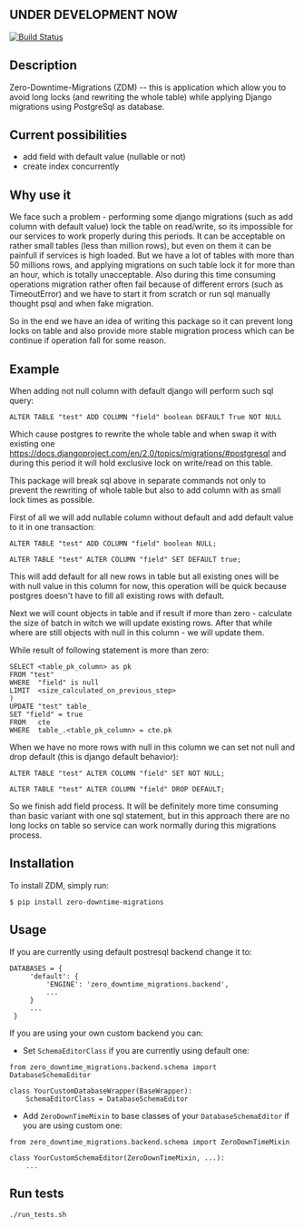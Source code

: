 ## UNDER DEVELOPMENT NOW

[![Build Status](https://travis-ci.org/Smosker/zero-downtime-migrations.svg?branch=master)](https://travis-ci.org/Smosker/zero-downtime-migrations)

## Description

Zero-Downtime-Migrations (ZDM) -- this is application which allow you to avoid long locks (and rewriting the whole table)
while applying Django migrations using PostgreSql as database.

## Current possibilities
- add field with default value (nullable or not)
- create index concurrently

## Why use it

We face such a problem - performing some django migrations (such as add column with default value) lock the table on
read/write, so its impossible for our services to work properly during this periods. It can be acceptable on rather small
tables (less than million rows), but even on them it can be painfull if services is high loaded.
But we have a lot of tables with more than 50 millions rows, and applying migrations on such table lock it for
more than an hour, which is totally unacceptable. Also during this time consuming operations migration rather often fail
because of different errors (such as TimeoutError) and we have to start it from scratch or run sql manually thought
psql and when fake migration.

So in the end we have an idea of writing this package so it can prevent long locks on table and also
provide more stable migration process which can be continue if operation fall for some reason.

## Example

When adding not null column with default django will perform such sql query:

`ALTER TABLE "test" ADD COLUMN "field" boolean DEFAULT True NOT NULL`

Which cause postgres to rewrite the whole table and when swap it with existing one
https://docs.djangoproject.com/en/2.0/topics/migrations/#postgresql and during this period
it will hold exclusive lock on write/read on this table.

This package will break sql above in separate commands not only to prevent the rewriting of whole
table but also to add column with as small lock times as possible.

First of all we will add nullable column without default and add default value to it in one transaction:

`ALTER TABLE "test" ADD COLUMN "field" boolean NULL;`

`ALTER TABLE "test" ALTER COLUMN "field" SET DEFAULT true;`

This will add default for all new rows in table but all existing ones will be with null value in this column for now,
this operation will be quick because postgres doesn't have to fill all existing rows with default.

Next we will count objects in table and if result if more than zero - calculate the
size of batch in witch we will update existing rows. After that while where are still objects with null in this
column - we will update them.

While result of following statement is more than zero:
```WITH cte AS (
SELECT <table_pk_column> as pk
FROM "test"
WHERE  "field" is null
LIMIT  <size_calculated_on_previous_step>
)
UPDATE "test" table_
SET "field" = true
FROM   cte
WHERE  table_.<table_pk_column> = cte.pk
```

When we have no more rows with null in this column we can set not null and drop default (this is django default
 behavior):

`ALTER TABLE "test" ALTER COLUMN "field" SET NOT NULL;`

`ALTER TABLE "test" ALTER COLUMN "field" DROP DEFAULT;`

So we finish add field process.
It will be definitely more time consuming than basic variant with one sql statement, but in this approach
there are no long locks on table so service can work normally during this migrations process.


## Installation
To install ZDM, simply run:

`$ pip install zero-downtime-migrations`

## Usage
If you are currently using default postresql backend change it to:
```
DATABASES = {
     'default': {
         'ENGINE': 'zero_downtime_migrations.backend',
         ...
     }
     ...
 }
```

If you are using your own custom backend you can:
- Set `SchemaEditorClass` if you are currently using default one:
```
from zero_downtime_migrations.backend.schema import DatabaseSchemaEditor

class YourCustomDatabaseWrapper(BaseWrapper):
    SchemaEditorClass = DatabaseSchemaEditor
```
- Add `ZeroDownTimeMixin` to base classes of your `DatabaseSchemaEditor`
if you are using custom one:
```
from zero_downtime_migrations.backend.schema import ZeroDownTimeMixin

class YourCustomSchemaEditor(ZeroDownTimeMixin, ...):
    ...
```

## Run tests

`./run_tests.sh`
